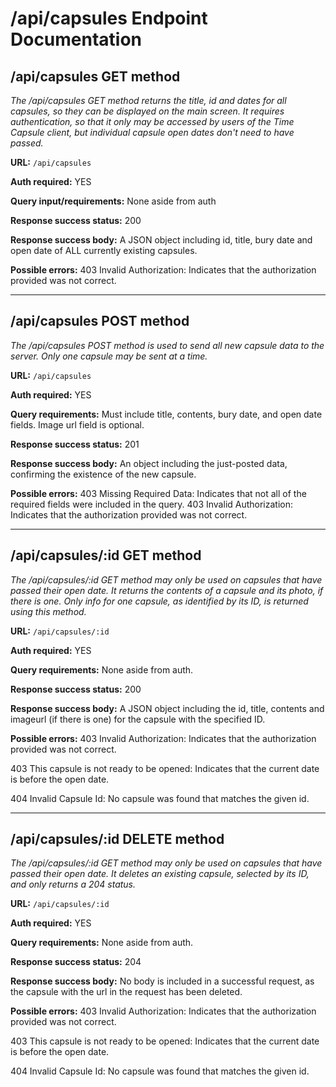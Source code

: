 <h1>/api/capsules Endpoint Documentation</h1>

<h2>/api/capsules GET method</h2>

*The /api/capsules GET method returns the title, id and dates for all capsules, so they can be displayed on the main screen. It requires authentication, so that it only may be accessed by users of the Time Capsule client, but individual capsule open dates don't need to have passed.*

**URL:** `/api/capsules`

**Auth required:** YES

**Query input/requirements:** None aside from auth

**Response success status:** 200

**Response success body:** A JSON object including id, title, bury date and open date of ALL currently existing capsules.

**Possible errors:**
403 Invalid Authorization: Indicates that the authorization provided was not correct.

<hr>

<h2>/api/capsules POST method</h2>

*The /api/capsules POST method is used to send all new capsule data to the server. Only one capsule may be sent at a time.*

**URL:** `/api/capsules`

**Auth required:** YES

**Query requirements:** Must include title, contents, bury date, and open date fields. Image url field is optional.

**Response success status:** 201

**Response success body:** An object including the just-posted data, confirming the existence of the new capsule.

**Possible errors:**
403 Missing Required Data: Indicates that not all of the required fields were included in the query.
403 Invalid Authorization: Indicates that the authorization provided was not correct.

<hr>

<h2>/api/capsules/:id GET method</h2>

*The /api/capsules/:id GET method may only be used on capsules that have passed their open date. It returns the contents of a capsule and its photo, if there is one. Only info for one capsule, as identified by its ID, is returned using this method.*


**URL:** `/api/capsules/:id`

**Auth required:** YES

**Query requirements:** None aside from auth.

**Response success status:** 200

**Response success body:** A JSON object including the id, title, contents and imageurl (if there is one) for the capsule with the specified ID.

**Possible errors:**
403 Invalid Authorization: Indicates that the authorization provided was not correct.

403 This capsule is not ready to be opened: Indicates that the current date is before the open date.

404 Invalid Capsule Id: No capsule was found that matches the given id.

<hr>

<h2>/api/capsules/:id DELETE method</h2>

*The /api/capsules/:id GET method may only be used on capsules that have passed their open date. It deletes an existing capsule, selected by its ID, and only returns a 204 status.*

**URL:** `/api/capsules/:id`

**Auth required:** YES

**Query requirements:** None aside from auth.

**Response success status:** 204

**Response success body:** No body is included in a successful request, as the capsule with the url in the request has been deleted.

**Possible errors:**
403 Invalid Authorization: Indicates that the authorization provided was not correct.

403 This capsule is not ready to be opened: Indicates that the current date is before the open date.

404 Invalid Capsule Id: No capsule was found that matches the given id.
